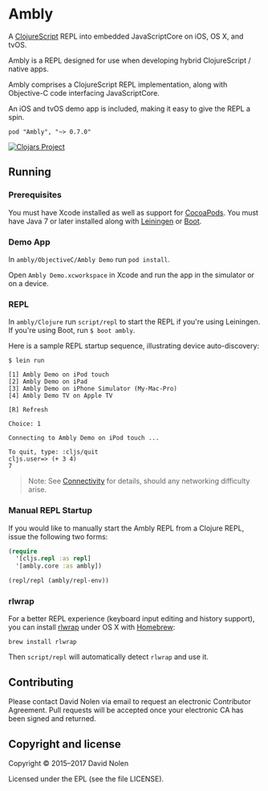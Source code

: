 # Ambly

A [ClojureScript](https://github.com/clojure/clojurescript) REPL into embedded JavaScriptCore on iOS, OS X, and tvOS.

Ambly is a REPL designed for use when developing hybrid ClojureScript / native apps.

Ambly comprises a ClojureScript REPL implementation, along with Objective-C code interfacing JavaScriptCore.

An iOS and tvOS demo app is included, making it easy to give the REPL a spin.

```
pod "Ambly", "~> 0.7.0"
```

[![Clojars Project](http://clojars.org/org.omcljs/ambly/latest-version.svg)](http://clojars.org/org.omcljs/ambly)

## Running

### Prerequisites

You must have Xcode installed as well as support for [CocoaPods](http://cocoapods.org). 
You must have Java 7 or later installed along with [Leiningen](http://leiningen.org) or [Boot](http://boot-clj.com/).

### Demo App

In `ambly/ObjectiveC/Ambly Demo` run `pod install`.

Open `Ambly Demo.xcworkspace` in Xcode and run the app in the simulator or on a device.

### REPL

In `ambly/Clojure` run `script/repl` to start the REPL if you're using Leiningen. If you're using Boot, run `$ boot ambly`. 

Here is a sample REPL startup sequence, illustrating device auto-discovery:

```
$ lein run 

[1] Ambly Demo on iPod touch
[2] Ambly Demo on iPad
[3] Ambly Demo on iPhone Simulator (My-Mac-Pro)
[4] Ambly Demo TV on Apple TV

[R] Refresh

Choice: 1

Connecting to Ambly Demo on iPod touch ...

To quit, type: :cljs/quit
cljs.user=> (+ 3 4)
7
```

> Note: See [Connectivity](https://github.com/omcljs/ambly/wiki/Connectivity) for details, should any networking difficulty arise.

### Manual REPL Startup

If you would like to manually start the Ambly REPL from a Clojure REPL, issue the following two forms:

```clojure
(require
  '[cljs.repl :as repl]
  '[ambly.core :as ambly])
```

```clojure
(repl/repl (ambly/repl-env))
```

### rlwrap

For a better REPL experience (keyboard input editing and history support), you can install
[rlwrap](http://utopia.knoware.nl/~hlub/uck/rlwrap/) under OS X with
[Homebrew](http://brew.sh/):

```
brew install rlwrap
```

Then `script/repl` will automatically detect `rlwrap` and use it.

## Contributing

Please contact David Nolen via email to request an electronic Contributor
Agreement. Pull requests will be accepted once your electronic CA has been signed and returned.

## Copyright and license

Copyright © 2015–2017 David Nolen

Licensed under the EPL (see the file LICENSE).
